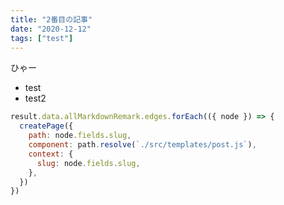 ```yaml
---
title: "2番目の記事"
date: "2020-12-12"
tags: ["test"]
---
```


ひゃー

- test
- test2

```javascript:title=gatsby.js
result.data.allMarkdownRemark.edges.forEach(({ node }) => {
  createPage({
    path: node.fields.slug,
    component: path.resolve(`./src/templates/post.js`),
    context: {
      slug: node.fields.slug,
    },
  })
})
```
